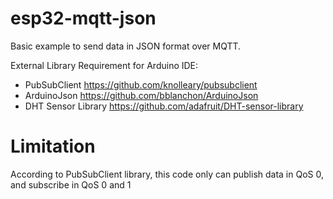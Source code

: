 # esp32-mqtt-json

Basic example to send data in JSON format over MQTT.

External Library Requirement for Arduino IDE:
- PubSubClient https://github.com/knolleary/pubsubclient
- ArduinoJson https://github.com/bblanchon/ArduinoJson
- DHT Sensor Library https://github.com/adafruit/DHT-sensor-library

# Limitation

According to PubSubClient library, this code only can publish data in QoS 0, and subscribe in QoS 0 and 1 
